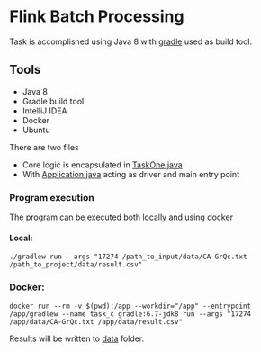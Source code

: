 #  Flink Batch Processing

Task is accomplished using Java 8 with [gradle](https://gradle.org/) used as build tool.

##  Tools 

* Java 8
* Gradle build tool
* IntelliJ IDEA
* Docker 
* Ubuntu

There are two files
* Core logic is encapsulated in [TaskOne.java](src/main/java/TaskOne.java)
* With [Application.java](src/main/java/Application.java) acting as driver and main entry point

### Program execution
The program can be executed both locally and using docker

#### Local:

```shell
./gradlew run --args "17274 /path_to_input/data/CA-GrQc.txt /path_to_project/data/result.csv"
```

### Docker:

```shell
docker run --rm -v $(pwd):/app --workdir="/app" --entrypoint /app/gradlew --name task_c gradle:6.7-jdk8 run --args "17274 /app/data/CA-GrQc.txt /app/data/result.csv"
```

Results will be written to [data](data) folder.
